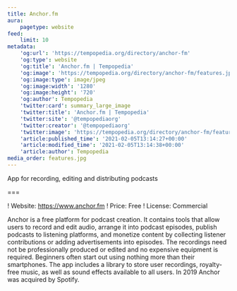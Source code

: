 ```yaml
---
title: Anchor.fm
aura:
    pagetype: website
feed:
    limit: 10
metadata:
    'og:url': 'https://tempopedia.org/directory/anchor-fm'
    'og:type': website
    'og:title': 'Anchor.fm | Tempopedia'
    'og:image': 'https://tempopedia.org/directory/anchor-fm/features.jpg'
    'og:image:type': image/jpeg
    'og:image:width': '1280'
    'og:image:height': '720'
    'og:author': Tempopedia
    'twitter:card': summary_large_image
    'twitter:title': 'Anchor.fm | Tempopedia'
    'twitter:site': '@tempopediaorg'
    'twitter:creator': '@tempopediaorg'
    'twitter:image': 'https://tempopedia.org/directory/anchor-fm/features.jpg'
    'article:published_time': '2021-02-05T13:14:27+00:00'
    'article:modified_time': '2021-02-05T13:14:38+00:00'
    'article:author': Tempopedia
media_order: features.jpg
---
```


App for recording, editing and distributing podcasts

===

! Website: https://www.anchor.fm
! Price: Free
! License: Commercial

Anchor is a free platform for podcast creation. It contains tools that allow users to record and edit audio, arrange it into podcast episodes, publish podcasts to listening platforms, and monetize content by collecting listener contributions or adding advertisements into episodes. The recordings need not be professionally produced or edited and no expensive equipment is required. Beginners often start out using nothing more than their smartphones. The app includes a library to store user recordings, royalty-free music, as well as sound effects available to all users. In 2019 Anchor was acquired by Spotify.